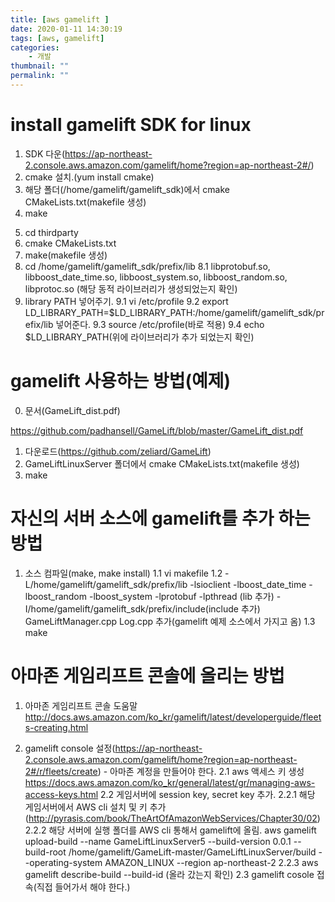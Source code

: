 ```yaml
---
title: [aws gamelift ]
date: 2020-01-11 14:30:19
tags: [aws, gamelift]
categories:
    - 개발
thumbnail: ""
permalink: ""
---
```

# install gamelift SDK for linux
1. SDK 다운(https://ap-northeast-2.console.aws.amazon.com/gamelift/home?region=ap-northeast-2#/)
2. cmake 설치.(yum install cmake)
3. 해당 폴더(/home/gamelift/gamelift_sdk)에서 cmake CMakeLists.txt(makefile 생성)
4. make
<!-- more -->
5. cd thirdparty
6. cmake CMakeLists.txt
7. make(makefile 생성)
8. cd /home/gamelift/gamelift_sdk/prefix/lib
 8.1 libprotobuf.so, libboost_date_time.so, libboost_system.so, libboost_random.so, libprotoc.so (해당 동적 라이브러리가 생성되었는지 확인)
9. library PATH 넣어주기.
 9.1 vi /etc/profile
 9.2 export LD_LIBRARY_PATH=$LD_LIBRARY_PATH:/home/gamelift/gamelift_sdk/prefix/lib 넣어준다.
 9.3 source /etc/profile(바로 적용)
 9.4 echo $LD_LIBRARY_PATH(위에 라이브러리가 추가 되었는지 확인)

# gamelift 사용하는 방법(예제)

0. 문서(GameLift_dist.pdf) 

https://github.com/padhansell/GameLift/blob/master/GameLift_dist.pdf


1. 다운로드(https://github.com/zeliard/GameLift)
2. GameLiftLinuxServer 폴더에서 cmake CMakeLists.txt(makefile 생성)
3. make

# 자신의 서버 소스에 gamelift를 추가 하는 방법

1. 소스 컴파일(make, make install)
 1.1 vi makefile
 1.2 -L/home/gamelift/gamelift_sdk/prefix/lib  -lsioclient -lboost_date_time -lboost_random -lboost_system -lprotobuf -lpthread (lib 추가)
      -I/home/gamelift/gamelift_sdk/prefix/include(include 추가)
      GameLiftManager.cpp Log.cpp 추가(gamelift 예제 소스에서 가지고 옴)
 1.3 make

# 아마존 게임리프트 콘솔에 올리는 방법

1. 아마존 게임리프트 콘솔 도움말
http://docs.aws.amazon.com/ko_kr/gamelift/latest/developerguide/fleets-creating.html

2. gamelift console 설정(https://ap-northeast-2.console.aws.amazon.com/gamelift/home?region=ap-northeast-2#/r/fleets/create) - 아마존 계정을 만들어야 한다.
 2.1 aws 액세스 키 생성
  https://docs.aws.amazon.com/ko_kr/general/latest/gr/managing-aws-access-keys.html
 2.2 게임서버에 session key, secret key 추가.
  2.2.1 해당 게임서버에서 AWS cli 설치 및 키 추가(http://pyrasis.com/book/TheArtOfAmazonWebServices/Chapter30/02)
  2.2.2 해당 서버에 실행 폴더를 AWS cli 통해서 gamelift에 올림.
   aws gamelift upload-build --name GameLiftLinuxServer5 --build-version 0.0.1 --build-root /home/gamelift/GameLift-master/GameLiftLinuxServer/build --operating-system AMAZON_LINUX --region ap-northeast-2
  2.2.3 aws gamelift describe-build --build-id (올라 갔는지 확인)
 2.3 gamelift cosole 접속(직접 들어가서 해야 한다.)
